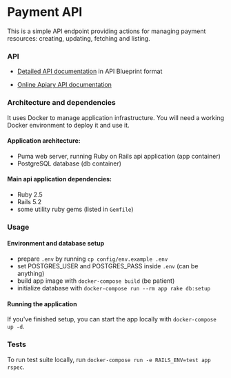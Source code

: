 # Payment API

This is a simple API endpoint providing actions for managing payment resources:
creating, updating, fetching and listing.

### API

* [Detailed API documentation](/docs/payments_api.apib.md) in API Blueprint format

* [Online Apiary API documentation](https://paymentsapi17.docs.apiary.io)


### Architecture and dependencies

It uses Docker to manage application infrastructure. You will need a working
Docker environment to deploy it and use it.

#### Application architecture:
* Puma web server, running Ruby on Rails api application (app container)
* PostgreSQL database (db container)

#### Main api application dependencies:
* Ruby 2.5
* Rails 5.2
* some utility ruby gems (listed in `Gemfile`)

### Usage

#### Environment and database setup
* prepare `.env` by running `cp config/env.example .env`
* set POSTGRES_USER and POSTGRES_PASS inside `.env` (can be anything)
* build app image with `docker-compose build` (be patient)
* initialize database with `docker-compose run --rm app rake db:setup`

#### Running the application

If you've finished setup, you can start the app locally with `docker-compose up -d`.

### Tests

To run test suite locally, run `docker-compose run -e RAILS_ENV=test app rspec`.
